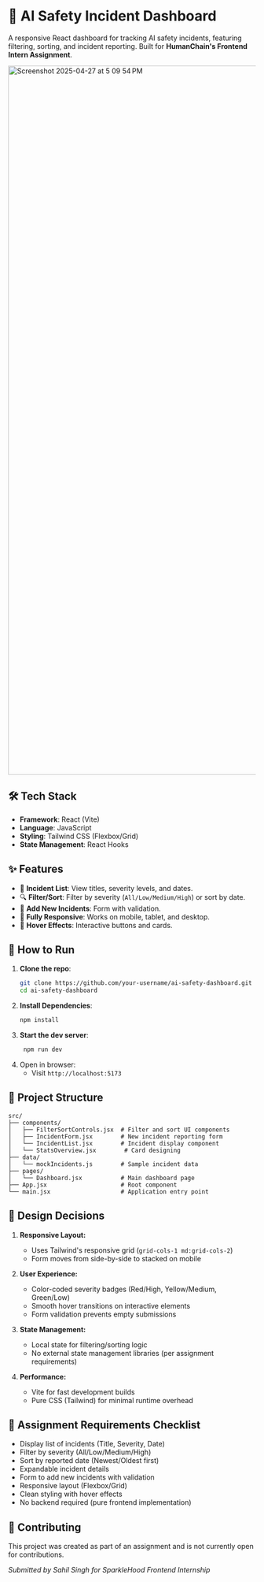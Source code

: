 # 🚨 AI Safety Incident Dashboard  

A responsive React dashboard for tracking AI safety incidents, featuring filtering, sorting, and incident reporting. Built for **HumanChain's Frontend Intern Assignment**.  

<img width="1440" alt="Screenshot 2025-04-27 at 5 09 54 PM" src="https://github.com/user-attachments/assets/22a2d923-9e42-436f-bda2-3b8ecb3e9142" />


## 🛠️ Tech Stack  
- **Framework**: React (Vite)  
- **Language**: JavaScript  
- **Styling**: Tailwind CSS (Flexbox/Grid)  
- **State Management**: React Hooks  

## ✨ Features  
- 📜 **Incident List**: View titles, severity levels, and dates.  
- 🔍 **Filter/Sort**: Filter by severity (`All/Low/Medium/High`) or sort by date.  
- 📝 **Add New Incidents**: Form with validation.  
- 📱 **Fully Responsive**: Works on mobile, tablet, and desktop.  
- 🎨 **Hover Effects**: Interactive buttons and cards.  

## 🚀 How to Run  
1. **Clone the repo**:  
   ```bash
   git clone https://github.com/your-username/ai-safety-dashboard.git
   cd ai-safety-dashboard
   ```
2. **Install Dependencies**:
   ```bash
   npm install
   ```
3. **Start the dev server**:
   ```bash
    npm run dev
   ```
4. Open in browser:
    - Visit ```http://localhost:5173 ```

## 📂 Project Structure

```plaintext
src/
├── components/
│   ├── FilterSortControls.jsx  # Filter and sort UI components
│   ├── IncidentForm.jsx        # New incident reporting form
│   └── IncidentList.jsx        # Incident display component
│   └── StatsOverview.jsx        # Card designing
├── data/
│   └── mockIncidents.js        # Sample incident data
├── pages/
│   └── Dashboard.jsx           # Main dashboard page
├── App.jsx                     # Root component
└── main.jsx                    # Application entry point
```

## 🎨 Design Decisions

1. **Responsive Layout:**
   - Uses Tailwind's responsive grid (`grid-cols-1 md:grid-cols-2`)
   - Form moves from side-by-side to stacked on mobile

2. **User Experience:**
   - Color-coded severity badges (Red/High, Yellow/Medium, Green/Low)
   - Smooth hover transitions on interactive elements
   - Form validation prevents empty submissions

3. **State Management:**
   - Local state for filtering/sorting logic
   - No external state management libraries (per assignment requirements)

4. **Performance:**
   - Vite for fast development builds
   - Pure CSS (Tailwind) for minimal runtime overhead
  
## 📝 Assignment Requirements Checklist
- Display list of incidents (Title, Severity, Date)
- Filter by severity (All/Low/Medium/High)
- Sort by reported date (Newest/Oldest first)
- Expandable incident details
- Form to add new incidents with validation
- Responsive layout (Flexbox/Grid)
- Clean styling with hover effects
- No backend required (pure frontend implementation)

## 🤝 Contributing
This project was created as part of an assignment and is not currently open for contributions.


<i>Submitted by Sahil Singh for SparkleHood Frontend Internship</i>
